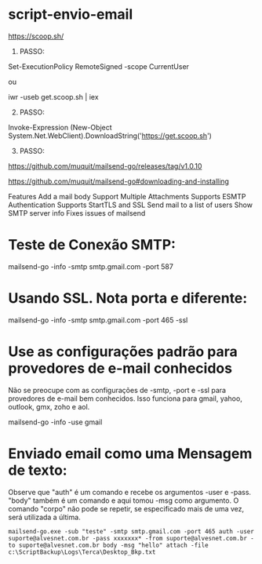# script-envio-email

https://scoop.sh/

1. PASSO:

Set-ExecutionPolicy RemoteSigned -scope CurrentUser

ou

iwr -useb get.scoop.sh | iex

2. PASSO:

Invoke-Expression (New-Object System.Net.WebClient).DownloadString('https://get.scoop.sh')

3. PASSO:

https://github.com/muquit/mailsend-go/releases/tag/v1.0.10

https://github.com/muquit/mailsend-go#downloading-and-installing

Features
Add a mail body
Support Multiple Attachments
Supports ESMTP Authentication
Supports StartTLS and SSL
Send mail to a list of users
Show SMTP server info
Fixes issues of mailsend

# Teste de Conexão SMTP:

mailsend-go -info -smtp smtp.gmail.com -port 587

# Usando SSL. Nota porta e diferente:

mailsend-go -info -smtp smtp.gmail.com -port 465 -ssl

# Use as configurações padrão para provedores de e-mail conhecidos

Não se preocupe com as configurações de -smtp, -port e -ssl para provedores de e-mail bem conhecidos. Isso funciona para gmail, yahoo, outlook, gmx, zoho e aol.

mailsend-go -info -use gmail

# Enviado email como uma Mensagem de texto:

Observe que "auth" é um comando e recebe os argumentos -user e -pass. "body" também é um comando e aqui tomou -msg como argumento. O comando "corpo" não pode se repetir, se especificado mais de uma vez, será utilizada a última.

    mailsend-go.exe -sub "teste" -smtp smtp.gmail.com -port 465 auth -user suporte@alvesnet.com.br -pass xxxxxxx* -from suporte@alvesnet.com.br -to suporte@alvesnet.com.br body -msg "hello" attach -file c:\ScriptBackup\Logs\Terca\Desktop_Bkp.txt


